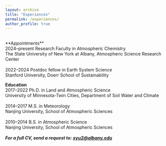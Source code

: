 ```yaml
---
layout: archive
title: "Experiences"
permalink: /experiences/
author_profile: true
---
```


<br>
**Appointments**<br>
2024–present Research Faculty in Atmospheric Chemistry<br>
The State University of New York at Albany, Atmospheric Science Research Center<br><br>
2022–2024 Postdoc fellow in Earth System Science<br>
Stanford University, Doerr School of Sustainability<br>

**Education**<br>
2017–2022 Ph.D. in Land and Atmospheric Science<br>
University of Minnesota-Twin Cities, Department of Soil Water and Climate<br><br>
2014–2017 M.S. in Meteorology<br>
Nanjing University, School of Atmospheric Sciences<br><br>
2010–2014 B.S. in Atmospheric Science<br>
Nanjing University, School of Atmospheric Sciences
<br><br>
_**For a full CV, send a request to: xyu2@albany.edu**_

